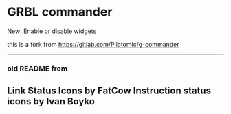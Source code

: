 # GRBL commander

New: Enable or disable widgets


this is a fork from https://gitlab.com/Pilatomic/g-commander

---
### old README from 

Link Status Icons by FatCow
Instruction status icons by Ivan Boyko
---
